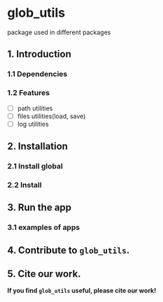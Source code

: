 # glob_utils

package used in different packages

## 1. Introduction


### 1.1 Dependencies
### 1.2 Features
 - [ ] path utilities
 - [ ] files utilities(load, save)
 - [ ] log utilities
## 2. Installation
### 2.1 Install global
### 2.2 Install 
## 3. Run the app
### 3.1 examples of apps
## 4. Contribute to `glob_utils`.
## 5. Cite our work.

**If you find `glob_utils` useful, please cite our work!**


